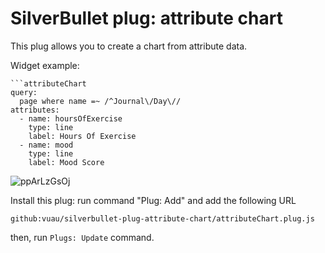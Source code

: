 
# SilverBullet plug: attribute chart 

This plug allows you to create a chart from attribute data.

Widget example:

```
```attributeChart  
query:  
  page where name =~ /^Journal\/Day\// 
attributes:  
  - name: hoursOfExercise  
    type: line  
    label: Hours Of Exercise
  - name: mood  
    type: line
    label: Mood Score
```
![ppArLzGsOj](https://github.com/user-attachments/assets/53706592-3e5b-4725-8030-fb48aacac5f3)

Install this plug: run command "Plug: Add" and add the following URL
```
github:vuau/silverbullet-plug-attribute-chart/attributeChart.plug.js
```

then, run `Plugs: Update` command.

